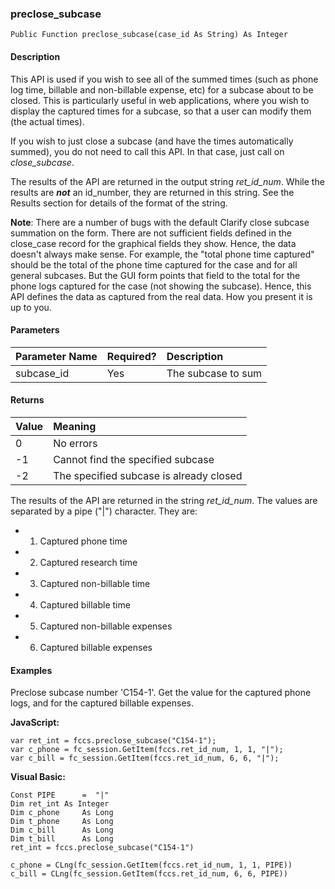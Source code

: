 ### preclose_subcase

```
Public Function preclose_subcase(case_id As String) As Integer
```

#### Description

This API is used if you wish to see all of the summed times (such as phone log time, billable and non-billable expense, etc) for a subcase about to be closed. This is particularly useful in web applications, where you wish to display the captured times for a subcase, so that a user can modify them (the actual times).

If you wish to just close a subcase (and have the times automatically summed), you do not need to call this API. In that case, just call on _close_subcase_.

The results of the API are returned in the output string _ret_id_num_. While the results are **_not_** an id_number, they are returned in this string. See the Results section for details of the format of the string.

**Note**: There are a number of bugs with the default Clarify close subcase summation on the form. There are not sufficient fields defined in the close_case record for the graphical fields they show. Hence, the data doesn't always make sense. For example, the "total phone time captured" should be the total of the phone time captured for the case and for all general subcases. But the GUI form points that field to the total for the phone logs captured for the case (not showing the subcase). Hence, this API defines the data as captured from the real data. How you present it is up to you.

#### Parameters

| Parameter Name | Required? | Description |
|:--- |:--- |:--- |
| subcase_id | Yes | The subcase to sum |

#### Returns

| Value | Meaning |
|:--- |:--- |
| 0 | No errors |
| -1 | Cannot find the specified subcase |
| -2 | The specified subcase is already closed |

The results of the API are returned in the string _ret_id_num_. The values are separated by a pipe ("|") character. They are:

* 1. Captured phone time
* 2. Captured research time
* 3. Captured non-billable time
* 4. Captured billable time
* 5. Captured non-billable expenses
* 6. Captured billable expenses

#### Examples

Preclose subcase number 'C154-1'. Get the value for the captured phone logs, and for the captured billable expenses.

**JavaScript:**
```
var ret_int = fccs.preclose_subcase("C154-1");
var c_phone = fc_session.GetItem(fccs.ret_id_num, 1, 1, "|");
var c_bill = fc_session.GetItem(fccs.ret_id_num, 6, 6, "|");
```

**Visual Basic:**
```
Const PIPE      =  "|"
Dim ret_int As Integer
Dim c_phone     As Long
Dim t_phone     As Long
Dim c_bill      As Long
Dim t_bill      As Long  
ret_int = fccs.preclose_subcase("C154-1")

c_phone = CLng(fc_session.GetItem(fccs.ret_id_num, 1, 1, PIPE))
c_bill = CLng(fc_session.GetItem(fccs.ret_id_num, 6, 6, PIPE))
```